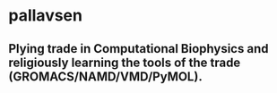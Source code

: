 # pallavsen
## Plying trade in Computational Biophysics and religiously learning the tools of the trade (GROMACS/NAMD/VMD/PyMOL).
